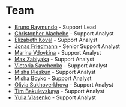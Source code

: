 # Team

* [Bruno Raymundo](https://open.rocket.chat/direct/bruno.raymundo) - Support Lead
* [Christopher Alachebe](https://open.rocket.chat/direct/christopher-) - Support Analyst
* [Elizabeth Koval](https://open.rocket.chat/direct/elizabeth) - Support Analyst
* [Jonas Friedmann](https://open.rocket.chat/direct/frdmn) - Senior Support Analyst
* [Marina Vdovkina](https://open.rocket.chat/direct/mary_wow) - Support Analyst
* [Max Zabiyaka](https://open.rocket.chat/direct/mzabiyaka) - Support Analyst
* [Victoria Savchenko](https://open.rocket.chat/direct/victoria_wow) - Support Analyst
* [Misha Pleskun](https://open.rocket.chat/direct/michael_salvatore) - Support Analyst
* [Misha Boyko](https://open.rocket.chat/direct/steven-18) - Support Analyst
* [Olivia Sukhoverkhova](https://open.rocket.chat/direct/Oliviaa) - Support Analyst
* [Tim Bakulevskaya](https://open.rocket.chat/direct/Anastasiya_Bakulevskaya) - Support Analyst
* [Yulia Vlasenko](https://open.rocket.chat/direct/lia-wow) - Support Analyst

